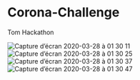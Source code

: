 # Corona-Challenge
Tom Hackathon 

![Capture d’écran 2020-03-28 à 01 30 11](https://user-images.githubusercontent.com/22420836/77810296-1485b880-7094-11ea-9e5b-a605761c751f.png)
![Capture d’écran 2020-03-28 à 01 30 25](https://user-images.githubusercontent.com/22420836/77810298-1780a900-7094-11ea-9e78-2884cea40457.png)
![Capture d’écran 2020-03-28 à 01 30 37](https://user-images.githubusercontent.com/22420836/77810299-18b1d600-7094-11ea-9746-9887dd220139.png)
![Capture d’écran 2020-03-28 à 01 30 47](https://user-images.githubusercontent.com/22420836/77810300-19e30300-7094-11ea-9030-4e637c0232fc.png)
